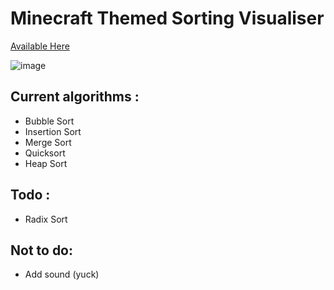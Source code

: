 # Minecraft Themed Sorting Visualiser 

[Available Here](https://shafiqihtsham.github.io/SortingVisualizer/)

![image](https://github.com/shafiqihtsham/SortingVisualizer/assets/108529942/2c3a5e89-2ec4-47b8-adfc-530838d0a519)


## Current algorithms : 

- Bubble Sort
- Insertion Sort
- Merge Sort
- Quicksort
- Heap Sort

## Todo : 

- Radix Sort

## Not to do: 

- Add sound (yuck)
